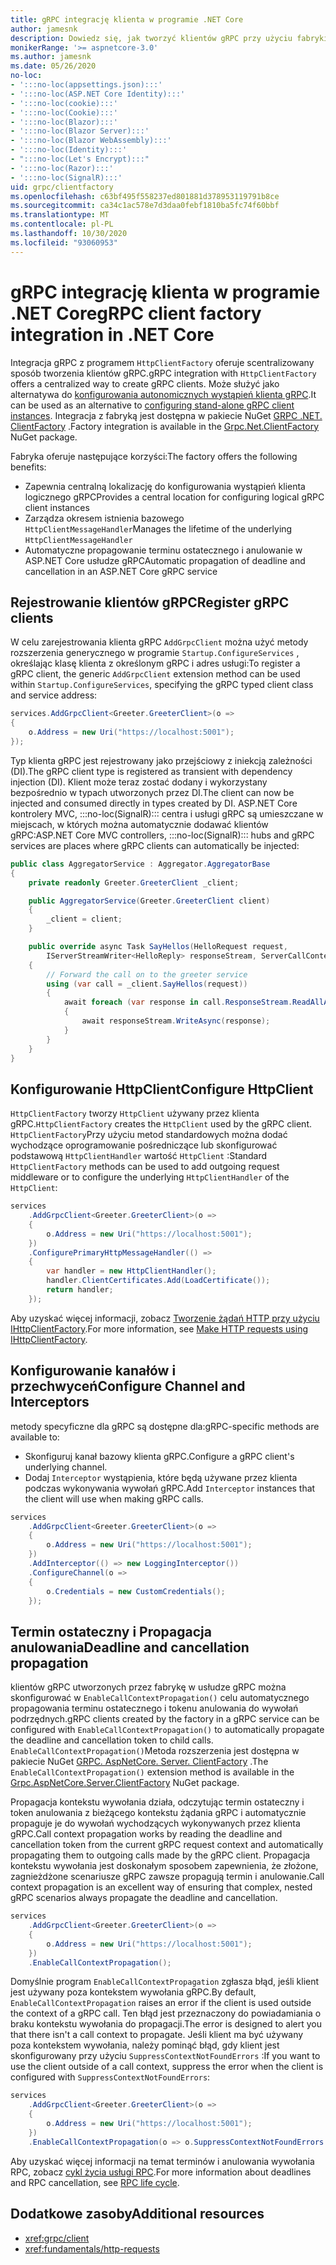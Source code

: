 ```yaml
---
title: gRPC integrację klienta w programie .NET Core
author: jamesnk
description: Dowiedz się, jak tworzyć klientów gRPC przy użyciu fabryki klienta.
monikerRange: '>= aspnetcore-3.0'
ms.author: jamesnk
ms.date: 05/26/2020
no-loc:
- ':::no-loc(appsettings.json):::'
- ':::no-loc(ASP.NET Core Identity):::'
- ':::no-loc(cookie):::'
- ':::no-loc(Cookie):::'
- ':::no-loc(Blazor):::'
- ':::no-loc(Blazor Server):::'
- ':::no-loc(Blazor WebAssembly):::'
- ':::no-loc(Identity):::'
- ":::no-loc(Let's Encrypt):::"
- ':::no-loc(Razor):::'
- ':::no-loc(SignalR):::'
uid: grpc/clientfactory
ms.openlocfilehash: c63bf495f558237ed801881d378953119791b8ce
ms.sourcegitcommit: ca34c1ac578e7d3daa0febf1810ba5fc74f60bbf
ms.translationtype: MT
ms.contentlocale: pl-PL
ms.lasthandoff: 10/30/2020
ms.locfileid: "93060953"
---
```

# <a name="grpc-client-factory-integration-in-net-core"></a><span data-ttu-id="f1d20-103">gRPC integrację klienta w programie .NET Core</span><span class="sxs-lookup"><span data-stu-id="f1d20-103">gRPC client factory integration in .NET Core</span></span>

<span data-ttu-id="f1d20-104">Integracja gRPC z programem `HttpClientFactory` oferuje scentralizowany sposób tworzenia klientów gRPC.</span><span class="sxs-lookup"><span data-stu-id="f1d20-104">gRPC integration with `HttpClientFactory` offers a centralized way to create gRPC clients.</span></span> <span data-ttu-id="f1d20-105">Może służyć jako alternatywa do [konfigurowania autonomicznych wystąpień klienta gRPC](xref:grpc/client).</span><span class="sxs-lookup"><span data-stu-id="f1d20-105">It can be used as an alternative to [configuring stand-alone gRPC client instances](xref:grpc/client).</span></span> <span data-ttu-id="f1d20-106">Integracja z fabryką jest dostępna w pakiecie NuGet [GRPC .NET. ClientFactory](https://www.nuget.org/packages/Grpc.Net.ClientFactory) .</span><span class="sxs-lookup"><span data-stu-id="f1d20-106">Factory integration is available in the [Grpc.Net.ClientFactory](https://www.nuget.org/packages/Grpc.Net.ClientFactory) NuGet package.</span></span>

<span data-ttu-id="f1d20-107">Fabryka oferuje następujące korzyści:</span><span class="sxs-lookup"><span data-stu-id="f1d20-107">The factory offers the following benefits:</span></span>

* <span data-ttu-id="f1d20-108">Zapewnia centralną lokalizację do konfigurowania wystąpień klienta logicznego gRPC</span><span class="sxs-lookup"><span data-stu-id="f1d20-108">Provides a central location for configuring logical gRPC client instances</span></span>
* <span data-ttu-id="f1d20-109">Zarządza okresem istnienia bazowego `HttpClientMessageHandler`</span><span class="sxs-lookup"><span data-stu-id="f1d20-109">Manages the lifetime of the underlying `HttpClientMessageHandler`</span></span>
* <span data-ttu-id="f1d20-110">Automatyczne propagowanie terminu ostatecznego i anulowanie w ASP.NET Core usłudze gRPC</span><span class="sxs-lookup"><span data-stu-id="f1d20-110">Automatic propagation of deadline and cancellation in an ASP.NET Core gRPC service</span></span>

## <a name="register-grpc-clients"></a><span data-ttu-id="f1d20-111">Rejestrowanie klientów gRPC</span><span class="sxs-lookup"><span data-stu-id="f1d20-111">Register gRPC clients</span></span>

<span data-ttu-id="f1d20-112">W celu zarejestrowania klienta gRPC `AddGrpcClient` można użyć metody rozszerzenia generycznego w programie `Startup.ConfigureServices` , określając klasę klienta z określonym gRPC i adres usługi:</span><span class="sxs-lookup"><span data-stu-id="f1d20-112">To register a gRPC client, the generic `AddGrpcClient` extension method can be used within `Startup.ConfigureServices`, specifying the gRPC typed client class and service address:</span></span>

```csharp
services.AddGrpcClient<Greeter.GreeterClient>(o =>
{
    o.Address = new Uri("https://localhost:5001");
});
```

<span data-ttu-id="f1d20-113">Typ klienta gRPC jest rejestrowany jako przejściowy z iniekcją zależności (DI).</span><span class="sxs-lookup"><span data-stu-id="f1d20-113">The gRPC client type is registered as transient with dependency injection (DI).</span></span> <span data-ttu-id="f1d20-114">Klient może teraz zostać dodany i wykorzystany bezpośrednio w typach utworzonych przez DI.</span><span class="sxs-lookup"><span data-stu-id="f1d20-114">The client can now be injected and consumed directly in types created by DI.</span></span> <span data-ttu-id="f1d20-115">ASP.NET Core kontrolery MVC, :::no-loc(SignalR)::: centra i usługi gRPC są umieszczane w miejscach, w których można automatycznie dodawać klientów gRPC:</span><span class="sxs-lookup"><span data-stu-id="f1d20-115">ASP.NET Core MVC controllers, :::no-loc(SignalR)::: hubs and gRPC services are places where gRPC clients can automatically be injected:</span></span>

```csharp
public class AggregatorService : Aggregator.AggregatorBase
{
    private readonly Greeter.GreeterClient _client;

    public AggregatorService(Greeter.GreeterClient client)
    {
        _client = client;
    }

    public override async Task SayHellos(HelloRequest request,
        IServerStreamWriter<HelloReply> responseStream, ServerCallContext context)
    {
        // Forward the call on to the greeter service
        using (var call = _client.SayHellos(request))
        {
            await foreach (var response in call.ResponseStream.ReadAllAsync())
            {
                await responseStream.WriteAsync(response);
            }
        }
    }
}
```

## <a name="configure-httpclient"></a><span data-ttu-id="f1d20-116">Konfigurowanie HttpClient</span><span class="sxs-lookup"><span data-stu-id="f1d20-116">Configure HttpClient</span></span>

<span data-ttu-id="f1d20-117">`HttpClientFactory` tworzy `HttpClient` używany przez klienta gRPC.</span><span class="sxs-lookup"><span data-stu-id="f1d20-117">`HttpClientFactory` creates the `HttpClient` used by the gRPC client.</span></span> <span data-ttu-id="f1d20-118">`HttpClientFactory`Przy użyciu metod standardowych można dodać wychodzące oprogramowanie pośredniczące lub skonfigurować podstawową `HttpClientHandler` wartość `HttpClient` :</span><span class="sxs-lookup"><span data-stu-id="f1d20-118">Standard `HttpClientFactory` methods can be used to add outgoing request middleware or to configure the underlying `HttpClientHandler` of the `HttpClient`:</span></span>

```csharp
services
    .AddGrpcClient<Greeter.GreeterClient>(o =>
    {
        o.Address = new Uri("https://localhost:5001");
    })
    .ConfigurePrimaryHttpMessageHandler(() =>
    {
        var handler = new HttpClientHandler();
        handler.ClientCertificates.Add(LoadCertificate());
        return handler;
    });
```

<span data-ttu-id="f1d20-119">Aby uzyskać więcej informacji, zobacz [Tworzenie żądań HTTP przy użyciu IHttpClientFactory](xref:fundamentals/http-requests).</span><span class="sxs-lookup"><span data-stu-id="f1d20-119">For more information, see [Make HTTP requests using IHttpClientFactory](xref:fundamentals/http-requests).</span></span>

## <a name="configure-channel-and-interceptors"></a><span data-ttu-id="f1d20-120">Konfigurowanie kanałów i przechwyceń</span><span class="sxs-lookup"><span data-stu-id="f1d20-120">Configure Channel and Interceptors</span></span>

<span data-ttu-id="f1d20-121">metody specyficzne dla gRPC są dostępne dla:</span><span class="sxs-lookup"><span data-stu-id="f1d20-121">gRPC-specific methods are available to:</span></span>

* <span data-ttu-id="f1d20-122">Skonfiguruj kanał bazowy klienta gRPC.</span><span class="sxs-lookup"><span data-stu-id="f1d20-122">Configure a gRPC client's underlying channel.</span></span>
* <span data-ttu-id="f1d20-123">Dodaj `Interceptor` wystąpienia, które będą używane przez klienta podczas wykonywania wywołań gRPC.</span><span class="sxs-lookup"><span data-stu-id="f1d20-123">Add `Interceptor` instances that the client will use when making gRPC calls.</span></span>

```csharp
services
    .AddGrpcClient<Greeter.GreeterClient>(o =>
    {
        o.Address = new Uri("https://localhost:5001");
    })
    .AddInterceptor(() => new LoggingInterceptor())
    .ConfigureChannel(o =>
    {
        o.Credentials = new CustomCredentials();
    });
```

## <a name="deadline-and-cancellation-propagation"></a><span data-ttu-id="f1d20-124">Termin ostateczny i Propagacja anulowania</span><span class="sxs-lookup"><span data-stu-id="f1d20-124">Deadline and cancellation propagation</span></span>

<span data-ttu-id="f1d20-125">klientów gRPC utworzonych przez fabrykę w usłudze gRPC można skonfigurować w `EnableCallContextPropagation()` celu automatycznego propagowania terminu ostatecznego i tokenu anulowania do wywołań podrzędnych.</span><span class="sxs-lookup"><span data-stu-id="f1d20-125">gRPC clients created by the factory in a gRPC service can be configured with `EnableCallContextPropagation()` to automatically propagate the deadline and cancellation token to child calls.</span></span> <span data-ttu-id="f1d20-126">`EnableCallContextPropagation()`Metoda rozszerzenia jest dostępna w pakiecie NuGet [GRPC. AspNetCore. Server. ClientFactory](https://www.nuget.org/packages/Grpc.AspNetCore.Server.ClientFactory) .</span><span class="sxs-lookup"><span data-stu-id="f1d20-126">The `EnableCallContextPropagation()` extension method is available in the [Grpc.AspNetCore.Server.ClientFactory](https://www.nuget.org/packages/Grpc.AspNetCore.Server.ClientFactory) NuGet package.</span></span>

<span data-ttu-id="f1d20-127">Propagacja kontekstu wywołania działa, odczytując termin ostateczny i token anulowania z bieżącego kontekstu żądania gRPC i automatycznie propaguje je do wywołań wychodzących wykonywanych przez klienta gRPC.</span><span class="sxs-lookup"><span data-stu-id="f1d20-127">Call context propagation works by reading the deadline and cancellation token from the current gRPC request context and automatically propagating them to outgoing calls made by the gRPC client.</span></span> <span data-ttu-id="f1d20-128">Propagacja kontekstu wywołania jest doskonałym sposobem zapewnienia, że złożone, zagnieżdżone scenariusze gRPC zawsze propagują termin i anulowanie.</span><span class="sxs-lookup"><span data-stu-id="f1d20-128">Call context propagation is an excellent way of ensuring that complex, nested gRPC scenarios always propagate the deadline and cancellation.</span></span>

```csharp
services
    .AddGrpcClient<Greeter.GreeterClient>(o =>
    {
        o.Address = new Uri("https://localhost:5001");
    })
    .EnableCallContextPropagation();
```

<span data-ttu-id="f1d20-129">Domyślnie program `EnableCallContextPropagation` zgłasza błąd, jeśli klient jest używany poza kontekstem wywołania gRPC.</span><span class="sxs-lookup"><span data-stu-id="f1d20-129">By default, `EnableCallContextPropagation` raises an error if the client is used outside the context of a gRPC call.</span></span> <span data-ttu-id="f1d20-130">Ten błąd jest przeznaczony do powiadamiania o braku kontekstu wywołania do propagacji.</span><span class="sxs-lookup"><span data-stu-id="f1d20-130">The error is designed to alert you that there isn't a call context to propagate.</span></span> <span data-ttu-id="f1d20-131">Jeśli klient ma być używany poza kontekstem wywołania, należy pominąć błąd, gdy klient jest skonfigurowany przy użyciu `SuppressContextNotFoundErrors` :</span><span class="sxs-lookup"><span data-stu-id="f1d20-131">If you want to use the client outside of a call context, suppress the error when the client is configured with `SuppressContextNotFoundErrors`:</span></span>

```csharp
services
    .AddGrpcClient<Greeter.GreeterClient>(o =>
    {
        o.Address = new Uri("https://localhost:5001");
    })
    .EnableCallContextPropagation(o => o.SuppressContextNotFoundErrors = true);
```

<span data-ttu-id="f1d20-132">Aby uzyskać więcej informacji na temat terminów i anulowania wywołania RPC, zobacz [cykl życia usługi RPC](https://www.grpc.io/docs/guides/concepts/#rpc-life-cycle).</span><span class="sxs-lookup"><span data-stu-id="f1d20-132">For more information about deadlines and RPC cancellation, see [RPC life cycle](https://www.grpc.io/docs/guides/concepts/#rpc-life-cycle).</span></span>

## <a name="additional-resources"></a><span data-ttu-id="f1d20-133">Dodatkowe zasoby</span><span class="sxs-lookup"><span data-stu-id="f1d20-133">Additional resources</span></span>

* <xref:grpc/client>
* <xref:fundamentals/http-requests>
